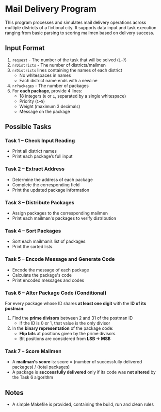# Mail Delivery Program

This program processes and simulates mail delivery operations across multiple districts of a fictional city. It supports data input and task execution ranging from basic parsing to scoring mailmen based on delivery success.

## Input Format

1. `request` - The number of the task that will be solved (`1`–`7`)  
2. `nrDistricts` - The number of districts/mailmen  
3. `nrDistricts` lines containing the names of each district  
   - No whitespaces in names  
   - Each district name ends with a newline  
4. `nrPackages` - The number of packages  
5. For **each package**, provide 4 lines:
   - 18 integers (`0` or `1`, separated by a single whitespace)
   - Priority (`1`–`5`)
   - Weight (maximum 3 decimals)
   - Message on the package

## Possible Tasks

### Task 1 – Check Input Reading
- Print all district names
- Print each package’s full input

### Task 2 – Extract Address
- Determine the address of each package
- Complete the corresponding field
- Print the updated package information

### Task 3 – Distribute Packages
- Assign packages to the corresponding mailmen
- Print each mailman's packages to verify distribution

### Task 4 – Sort Packages
- Sort each mailman’s list of packages
- Print the sorted lists

### Task 5 – Encode Message and Generate Code
- Encode the message of each package
- Calculate the package's code
- Print encoded messages and codes

### Task 6 – Alter Package Code (Conditional)
For every package whose ID shares **at least one digit** with the **ID of its postman**:

1. Find the **prime divisors** between 2 and 31 of the postman ID  
   - If the ID is 0 or 1, that value is the only divisor
2. In the **binary representation** of the package code:  
   - **Flip bits** at positions given by the prime divisors  
   - Bit positions are considered from **LSB → MSB**

### Task 7 – Score Mailmen
- A **mailman's score** is: score = (number of successfully delivered packages) / (total packages)
- A package is **successfully delivered** only if its code was **not altered** by the Task 6 algorithm

## Notes
- A simple Makefile is provided, containing the build, run and clean rules
